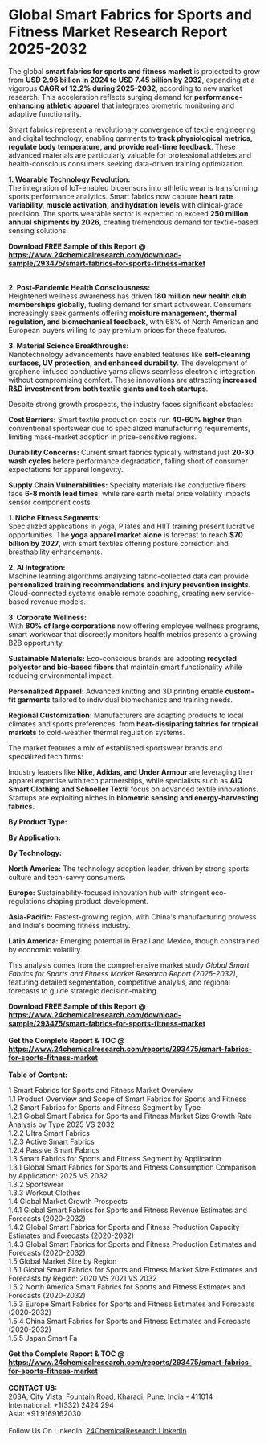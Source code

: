 <h1>Global Smart Fabrics for Sports and Fitness Market Research Report 2025-2032</h1><p>The global <strong>smart fabrics for sports and fitness market</strong> is projected to grow from <strong>USD 2.96 billion in 2024 to USD 7.45 billion by 2032</strong>, expanding at a vigorous <strong>CAGR of 12.2% during 2025-2032</strong>, according to new market research. This acceleration reflects surging demand for <strong>performance-enhancing athletic apparel</strong> that integrates biometric monitoring and adaptive functionality.</p><p>Smart fabrics represent a revolutionary convergence of textile engineering and digital technology, enabling garments to <strong>track physiological metrics, regulate body temperature, and provide real-time feedback</strong>. These advanced materials are particularly valuable for professional athletes and health-conscious consumers seeking data-driven training optimization.</p><p><strong>1. Wearable Technology Revolution:</strong><br>
The integration of IoT-enabled biosensors into athletic wear is transforming sports performance analytics. Smart fabrics now capture <strong>heart rate variability, muscle activation, and hydration levels</strong> with clinical-grade precision. The sports wearable sector is expected to exceed <strong>250 million annual shipments by 2026</strong>, creating tremendous demand for textile-based sensing solutions.</p><div><b>Download FREE Sample of this Report @ 
            <a href="https://www.24chemicalresearch.com/download-sample/293475/smart-fabrics-for-sports-fitness-market">
            https://www.24chemicalresearch.com/download-sample/293475/smart-fabrics-for-sports-fitness-market</a></b></div><br><p><strong>2. Post-Pandemic Health Consciousness:</strong><br>
Heightened wellness awareness has driven <strong>180 million new health club memberships globally</strong>, fueling demand for smart activewear. Consumers increasingly seek garments offering <strong>moisture management, thermal regulation, and biomechanical feedback</strong>, with 68% of North American and European buyers willing to pay premium prices for these features.</p><p><strong>3. Material Science Breakthroughs:</strong><br>
Nanotechnology advancements have enabled features like <strong>self-cleaning surfaces, UV protection, and enhanced durability</strong>. The development of graphene-infused conductive yarns allows seamless electronic integration without compromising comfort. These innovations are attracting <strong>increased R&amp;D investment from both textile giants and tech startups</strong>.</p><p>Despite strong growth prospects, the industry faces significant obstacles:</p><p><strong>Cost Barriers:</strong> Smart textile production costs run <strong>40-60% higher</strong> than conventional sportswear due to specialized manufacturing requirements, limiting mass-market adoption in price-sensitive regions.</p><p><strong>Durability Concerns:</strong> Current smart fabrics typically withstand just <strong>20-30 wash cycles</strong> before performance degradation, falling short of consumer expectations for apparel longevity.</p><p><strong>Supply Chain Vulnerabilities:</strong> Specialty materials like conductive fibers face <strong>6-8 month lead times</strong>, while rare earth metal price volatility impacts sensor component costs.</p><p><strong>1. Niche Fitness Segments:</strong><br>
Specialized applications in yoga, Pilates and HIIT training present lucrative opportunities. The <strong>yoga apparel market alone</strong> is forecast to reach <strong>$70 billion by 2027</strong>, with smart textiles offering posture correction and breathability enhancements.</p><p><strong>2. AI Integration:</strong><br>
Machine learning algorithms analyzing fabric-collected data can provide <strong>personalized training recommendations and injury prevention insights</strong>. Cloud-connected systems enable remote coaching, creating new service-based revenue models.</p><p><strong>3. Corporate Wellness:</strong><br>
With <strong>80% of large corporations</strong> now offering employee wellness programs, smart workwear that discreetly monitors health metrics presents a growing B2B opportunity.</p><p><strong>Sustainable Materials:</strong> Eco-conscious brands are adopting <strong>recycled polyester and bio-based fibers</strong> that maintain smart functionality while reducing environmental impact.</p><p><strong>Personalized Apparel:</strong> Advanced knitting and 3D printing enable <strong>custom-fit garments</strong> tailored to individual biomechanics and training needs.</p><p><strong>Regional Customization:</strong> Manufacturers are adapting products to local climates and sports preferences, from <strong>heat-dissipating fabrics for tropical markets</strong> to cold-weather thermal regulation systems.</p><p>The market features a mix of established sportswear brands and specialized tech firms:</p><p>Industry leaders like <strong>Nike, Adidas, and Under Armour</strong> are leveraging their apparel expertise with tech partnerships, while specialists such as <strong>AiQ Smart Clothing and Schoeller Textil</strong> focus on advanced textile innovations. Startups are exploiting niches in <strong>biometric sensing and energy-harvesting fabrics</strong>.</p><p><strong>By Product Type:</strong></p><p><strong>By Application:</strong></p><p><strong>By Technology:</strong></p><p><strong>North America:</strong> The technology adoption leader, driven by strong sports culture and tech-savvy consumers.</p><p><strong>Europe:</strong> Sustainability-focused innovation hub with stringent eco-regulations shaping product development.</p><p><strong>Asia-Pacific:</strong> Fastest-growing region, with China's manufacturing prowess and India's booming fitness industry.</p><p><strong>Latin America:</strong> Emerging potential in Brazil and Mexico, though constrained by economic volatility.</p><p>This analysis comes from the comprehensive market study <em>Global Smart Fabrics for Sports and Fitness Market Research Report (2025-2032)</em>, featuring detailed segmentation, competitive analysis, and regional forecasts to guide strategic decision-making.</p><div><b>Download FREE Sample of this Report @ 
            <a href="https://www.24chemicalresearch.com/download-sample/293475/smart-fabrics-for-sports-fitness-market">
            https://www.24chemicalresearch.com/download-sample/293475/smart-fabrics-for-sports-fitness-market</a></b></div><br><div><b>Get the Complete Report & TOC @ 
            <a href="https://www.24chemicalresearch.com/reports/293475/smart-fabrics-for-sports-fitness-market">
            https://www.24chemicalresearch.com/reports/293475/smart-fabrics-for-sports-fitness-market</a></b></div><br>
            <b>Table of Content:</b><p>1 Smart Fabrics for Sports and Fitness Market Overview<br />
    1.1 Product Overview and Scope of Smart Fabrics for Sports and Fitness<br />
    1.2 Smart Fabrics for Sports and Fitness Segment by Type<br />
        1.2.1 Global Smart Fabrics for Sports and Fitness Market Size Growth Rate Analysis by Type 2025 VS 2032<br />
        1.2.2 Ultra Smart Fabrics<br />
        1.2.3 Active Smart Fabrics<br />
        1.2.4 Passive Smart Fabrics<br />
    1.3 Smart Fabrics for Sports and Fitness Segment by Application<br />
        1.3.1 Global Smart Fabrics for Sports and Fitness Consumption Comparison by Application: 2025 VS 2032<br />
        1.3.2 Sportswear<br />
        1.3.3 Workout Clothes<br />
    1.4 Global Market Growth Prospects<br />
        1.4.1 Global Smart Fabrics for Sports and Fitness Revenue Estimates and Forecasts (2020-2032)<br />
        1.4.2 Global Smart Fabrics for Sports and Fitness Production Capacity Estimates and Forecasts (2020-2032)<br />
        1.4.3 Global Smart Fabrics for Sports and Fitness Production Estimates and Forecasts (2020-2032)<br />
    1.5 Global Market Size by Region<br />
        1.5.1 Global Smart Fabrics for Sports and Fitness Market Size Estimates and Forecasts by Region: 2020 VS 2021 VS 2032<br />
        1.5.2 North America Smart Fabrics for Sports and Fitness Estimates and Forecasts (2020-2032)<br />
        1.5.3 Europe Smart Fabrics for Sports and Fitness Estimates and Forecasts (2020-2032)<br />
        1.5.4 China Smart Fabrics for Sports and Fitness Estimates and Forecasts (2020-2032)<br />
        1.5.5 Japan Smart Fa</p><div><b>Get the Complete Report & TOC @ 
            <a href="https://www.24chemicalresearch.com/reports/293475/smart-fabrics-for-sports-fitness-market">
            https://www.24chemicalresearch.com/reports/293475/smart-fabrics-for-sports-fitness-market</a></b></div><br><b>CONTACT US:</b><br>
            203A, City Vista, Fountain Road, Kharadi, Pune, India - 411014<br>
            International: +1(332) 2424 294<br>
            Asia: +91 9169162030 <br><br>
            Follow Us On LinkedIn: <a href="https://www.linkedin.com/company/24chemicalresearch/">24ChemicalResearch LinkedIn</a>